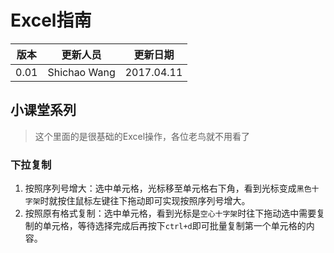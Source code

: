 # Excel指南

|版本|更新人员|更新日期|
|---|-------|-------|
|0.01|Shichao Wang|2017.04.11|

## 小课堂系列
> 这个里面的是很基础的Excel操作，各位老鸟就不用看了

### 下拉复制
1. 按照序列号增大：选中单元格，光标移至单元格右下角，看到光标变成`黑色十字架`时就按住鼠标左键往下拖动即可实现按照序列号增大。
2. 按照原有格式复制：选中单元格，看到光标是`空心十字架`时往下拖动选中需要复制的单元格，等待选择完成后再按下`ctrl+d`即可批量复制第一个单元格的内容。
